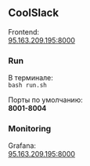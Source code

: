 ## CoolSlack

Frontend:   
[95.163.209.195:8000](http://95.163.209.195:8000)



### Run
В терминале:  
`bash run.sh`

Порты по умолчанию:  
**8001-8004**

### Monitoring
Grafana:  
[95.163.209.195:8000](http://95.163.209.195:8008)
